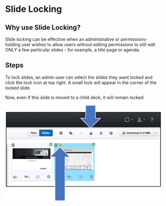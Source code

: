 # Slide Locking

## Why use Slide Locking? 

Slide locking can be effective when an administrative or permissions-holding user wishes to allow users without editing permissions to still edit ONLY a few particular slides - for example, a title page or agenda.

## Steps

To lock slides, an admin user can select the slides they want locked and click the lock icon at top right. A small lock will appear in the corner of the locked slide. 

Now, even if this slide is moved to a child deck, it will remain locked. 

![Locking slides](img/presentations-slide-locking.png)


